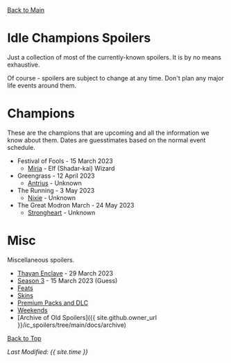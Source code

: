 [Back to Main](index.md)

# Idle Champions Spoilers

Just a collection of most of the currently-known spoilers. It is by no means exhaustive.

Of course - spoilers are subject to change at any time. Don't plan any major life events around them.

# Champions

These are the champions that are upcoming and all the information we know about them. Dates are guesstimates based on the normal event schedule.

* Festival of Fools - 15 March 2023
  * [Miria](miria.md) - Elf (Shadar-kai) Wizard
* Greengrass - 12 April 2023
  * [Antrius](antrius.md) - Unknown
* The Running - 3 May 2023
  * [Nixie](nixie.md) - Unknown
* The Great Modron March - 24 May 2023
  * [Strongheart](strongheart.md) - Unknown

# Misc

Miscellaneous spoilers.

* [Thayan Enclave](thayan_enclave.md) - 29 March 2023
* [Season 3](season_3.md) - 15 March 2023 (Guess)
* [Feats](feats.md)
* [Skins](skins.md)
* [Premium Packs and DLC](premium.md)
* [Weekends](weekends.md)
* [Archive of Old Spoilers]({{ site.github.owner_url }}/ic_spoilers/tree/main/docs/archive)

[Back to Top](#top)

*Last Modified: {{ site.time }}*